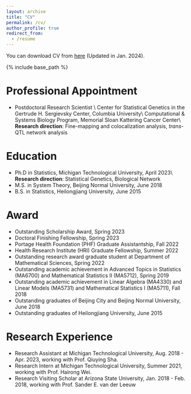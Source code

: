 ```yaml
---
layout: archive
title: "CV"
permalink: /cv/
author_profile: true
redirect_from:
  - /resume
---
```

You can download CV from [here](/files/CV_Xuewei.pdf) (Updated in Jan. 2024).

{% include base_path %}

Professional Appointment
======
* Postdoctoral Research Scientist \\
Center for Statistical Genetics in the Gertrude H. Sergievsky Center, Columbia University\\
Computational & Systems Biology Program, Memorial Sloan Kattering Cancer Center\\
**Research direction**: Fine-mapping and colocalization analysis, *trans*-QTL network analysis

Education
======
* Ph.D in Statistics, Michigan Technological University, April 2023\\
**Research direction**: Statistical Genetics, Biological Network
* M.S. in System Theory, Beijing Normal University, June 2018
* B.S. in Statistics, Heilongjiang University, June 2015


Award
======
* Outstanding Scholarship Award,  Spring 2023
* Doctoral Finishing Fellowship, Spring 2023
* Portage Health Foundation (PHF) Graduate Assistantship, Fall 2022
* Health Research Institute (HRI) Graduate Fellowship, Summer 2022
* Outstanding research award graduate student at Department of Mathematical Sciences, Spring 2022
* Outstanding academic achievement in Advanced Topics in Statistics (MA6700) and
Mathematical Statistics II (MA5712), Spring 2019
* Outstanding academic achievement in Linear Algebra (MA4330) and Linear Models (MA5731) and Mathematical Statistics I (MA5711), Fall 2018
* Outstanding graduates of Beijing City and Beijing Normal University, June 2018
* Outstanding graduates of Heilongjiang University, June 2015
  
Research Experience
======
* Research Assistant at Michigan Technological University, Aug. 2018 - Apr. 2023, working with Prof. Qiuying Sha.
* Research Intern at Michigan Technological University, Summer 2021, working with Prof. Hairong Wei.
* Research Visiting Scholar at Arizona State University, Jan. 2018 - Feb. 2018, working with Prof. Sander E. van der Leeuw
